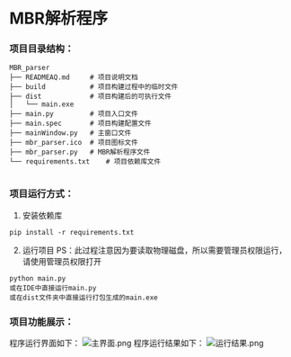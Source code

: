 # MBR解析程序


### 项目目录结构：
```
MBR_parser
├── READMEAQ.md     # 项目说明文档
├── build           # 项目构建过程中的临时文件
├── dist            # 项目构建后的可执行文件
│   └── main.exe
├── main.py         # 项目入口文件
├── main.spec       # 项目构建配置文件
├── mainWindow.py   # 主窗口文件
├── mbr_parser.ico  # 项目图标文件
├── mbr_parser.py   # MBR解析程序文件
└── requirements.txt    # 项目依赖库文件


```
### 项目运行方式：
1. 安装依赖库
```shell
pip install -r requirements.txt
```
2. 运行项目 
PS：此过程注意因为要读取物理磁盘，所以需要管理员权限运行，请使用管理员权限打开
```shell
python main.py
或在IDE中直接运行main.py
或在dist文件夹中直接运行打包生成的main.exe
```

### 项目功能展示：
程序运行界面如下：
![主界面.png](https://s2.loli.net/2024/10/30/tA5pzEOlFcf9Q2I.png)
程序运行结果如下：
![运行结果.png](https://s2.loli.net/2024/10/30/w2VCka3O61notsD.png)




